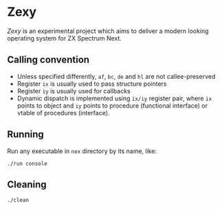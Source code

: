# Zexy

*Zexy* is an experimental project which aims to deliver a modern looking operating system for ZX Spectrum Next.

## Calling convention

* Unless specified differently, `af`, `bc`, `de` and `hl` are not callee-preserved
* Register `ix` is usually used to pass structure pointers
* Register `iy` is usually used for callbacks
* Dynamic dispatch is implemented using `ix/iy` register pair, where `ix` points to object and `iy` points to procedure (functional interface) or vtable of procedures (interface).

## Running

Run any executable in `nex` directory by its name, like:

```
./run console
```

## Cleaning

```
./clean
```
